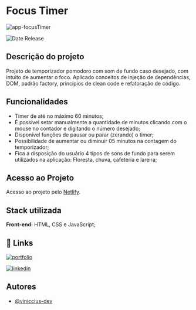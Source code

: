 
# Focus Timer

![app-focusTimer](https://github.com/viniccius-dev/focusTimer/assets/109040394/d0cb8ec4-c5ca-4b63-9fa8-f6994610bfd7)

![Date Release](https://img.shields.io/badge/date_release-november/23-yellow.svg)

## Descrição do projeto

Projeto de temporizador pomodoro com som de fundo caso desejado, com intuito de aumentar o foco. Aplicado conceitos de injeção de dependências, DOM, padrão factory, princípios de clean code e refatoração de código.

## Funcionalidades

- Timer de até no máximo 60 minutos;
- É possível setar manualmente a quantidade de minutos clicando com o mouse no contador e digitando o número desejado;
- Disponível funções de pausar ou parar (zerando) o timer;
- Possibilidade de aumentar ou diminuir 05 minutos na contagem do temporizador;
- Fica a disposição do usuário 4 tipos de sons de fundo para serem utilizados na aplicação: Floresta, chuva, cafeteria e lareira;
## Acesso ao Projeto

Acesso ao projeto pelo [Netlify](https://viniccius-focus-timer.netlify.app/).
## Stack utilizada

**Front-end:** HTML, CSS e JavaScript;


## 🔗 Links
[![portfolio](https://img.shields.io/badge/portfolio-000?style=for-the-badge&logo=ko-fi&logoColor=white)](https://vinicciusdev.com/)

[![linkedin](https://img.shields.io/badge/linkedin-0A66C2?style=for-the-badge&logo=linkedin&logoColor=white)](https://www.linkedin.com/in/viniccius/)

## Autores

- [@viniccius-dev](https://github.com/viniccius-dev)

